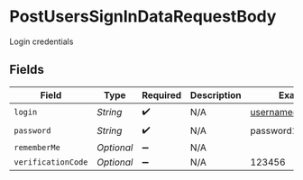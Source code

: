# PostUsersSignInDataRequestBody

Login credentials


## Fields

| Field               | Type                | Required            | Description         | Example             |
| ------------------- | ------------------- | ------------------- | ------------------- | ------------------- |
| `login`             | *String*            | :heavy_check_mark:  | N/A                 | username@email.com  |
| `password`          | *String*            | :heavy_check_mark:  | N/A                 | password123         |
| `rememberMe`        | *Optional<Boolean>* | :heavy_minus_sign:  | N/A                 |                     |
| `verificationCode`  | *Optional<String>*  | :heavy_minus_sign:  | N/A                 | 123456              |